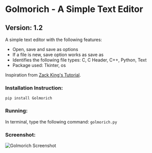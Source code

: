 # Golmorich - A Simple Text Editor
## Version: 1.2

A simple text editor with the following features:
- Open, save and save as options
- If a file is new, save option works as save as
- Identifies the following file types: C, C Header, C++, Python, Text
- Package used: Tkinter, os

Inspiration from [Zack King's Tutorial](https://www.youtube.com/watch?v=xqDonHEYPgA).

### Installation Instruction:
`pip install Golmorich`

### Running:
In terminal, type the following command: `golmorich.py`

### Screenshot:
![Golmorich Screenshot](https://pbs.twimg.com/media/EDOJxKvVUAAlgTw?format=jpg&name=large)